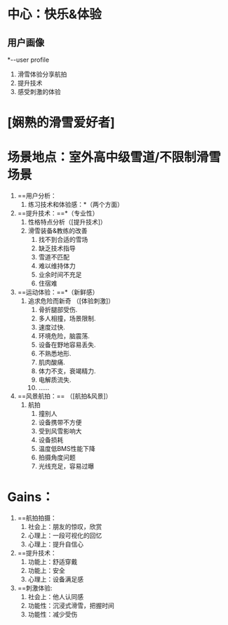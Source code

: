 # 中心：快乐&体验
## 用户画像
*--user profile

1. 滑雪体验分享航拍
2. 提升技术
3. 感受刺激的体验
# [娴熟的滑雪爱好者]
# 场景地点：室外高中级雪道/不限制滑雪场景

1. ==用户分析：
	1. 练习技术和体验感：*（两个方面）
2. ==提升技术：==*（专业性）
	1. 性格特点分析（[提升技术]）
	2. 滑雪装备&教练的改善
		1. 找不到合适的雪场
		2. 缺乏技术指导
		3. 雪道不匹配
		4. 难以维持体力
		5. 业余时间不充足
		6. 住宿难
3. ==运动体验：==*（新鲜感）
	1. 追求危险而新奇 （[体验刺激]）
		1. 骨折腿部受伤.
		2. 多人相撞，场景限制.
		3. 速度过快.
		4. 环境危险，脑震荡.
		5. 设备在野地容易丢失.
		6. 不熟悉地形.
		7. 肌肉酸痛.
		8. 体力不支，衰竭精力.
		9. 电解质流失.
		10. ......
4. ==风景航拍：==  （[航拍&风景]）
	1. 航拍
		1. 撞别人
		2. 设备携带不方便
		3. 受到风雪影响大
		4. 设备损耗
		5. 温度低BMS性能下降
		6. 拍摄角度问题
		7. 光线充足，容易过曝
# Gains：

1. ==航拍拍摄：
	1. 社会上：朋友的惊叹，欣赏
	2. 心理上：一段可视化的回忆
	3. 心理上：提升自信心
2. ==提升技术：
	1. 功能上：舒适穿戴
	2. 功能上：安全
	3. 心理上：设备满足感
3. ==刺激体验:
	1. 社会上：他人认同感
	2. 功能性：沉浸式滑雪，把握时间
	3. 功能性：减少受伤
